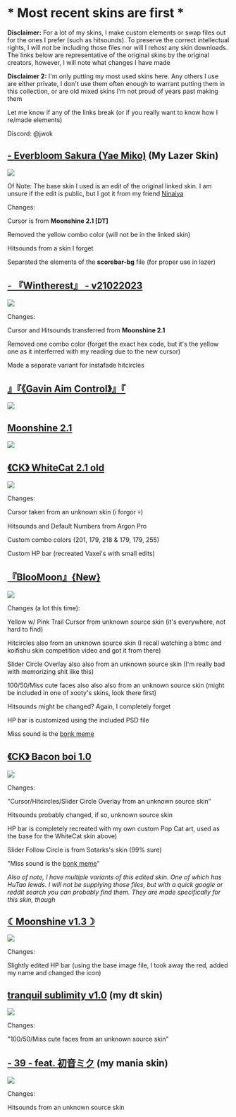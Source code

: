 # * Most recent skins are first *

**Disclaimer:** For a lot of my skins, I make custom elements or swap files out for the ones I prefer (such as hitsounds). To preserve the correct intellectual rights, I will *not* be including those files nor will I rehost any skin downloads. The links below are representative of the original skins by the original creators, however, I will note what changes I have made

**Disclaimer 2:** I'm only putting my most used skins here. Any others I use are either private, I don't use them often enough to warrant putting them in this collection, or are old mixed skins I'm not proud of years past making them

Let me know if any of the links break (or if you really want to know how I re/made elements)

Discord: @jwok

## [- Everbloom Sakura (Yae Miko)](https://drive.google.com/file/d/1m3F-ELRUMzRCpySiVU3cPun3BjUESIN0/view) (My Lazer Skin)
![](https://i.imgur.com/Ch9kkUn.png)

Of Note: The base skin I used is an edit of the original linked skin. I am unsure if the edit is public, but I got it from my friend [Ninaiya](https://twitch.tv/ninaiya)

Changes: 

Cursor is from **Moonshine 2.1 [DT]**

Removed the yellow combo color (will not be in the linked skin)

Hitsounds from a skin I forget

Separated the elements of the **scorebar-bg** file (for proper use in lazer)

## [- 『Wintherest』 - v21022023](https://osu.ppy.sh/community/forums/topics/1498493?n=1)
![](https://i.imgur.com/MRMX3TQ.png)

Changes:

Cursor and Hitsounds transferred from **Moonshine 2.1**

Removed one combo color (forget the exact hex code, but it's the yellow one as it interferred with my reading due to the new cursor)

Made a separate variant for instafade hitcircles

## [』『《Gavin Aim Control》』『](https://drive.google.com/drive/u/0/folders/1uUS3HsW24smmYzDAqPX4lyuOuswOwq5I)
![](https://i.imgur.com/F7bk0u2.png)

## [Moonshine 2.1](https://osu.ppy.sh/community/forums/topics/1610388?n=1)
![](https://i.imgur.com/jsdyX4i.png)

## [《CK》 WhiteCat 2.1 old](https://osu.ppy.sh/community/forums/topics/1279815?n=1)
![](https://i.imgur.com/dLGOh0F.png)

Changes:

Cursor taken from an unknown skin (i forgor 💀)

Hitsounds and Default Numbers from Argon Pro

Custom combo colors (201, 179, 218 & 179, 179, 255)

Custom HP bar (recreated Vaxei's with small edits)



## [『BlooMoon』{New}](https://osu.ppy.sh/community/forums/topics/1488743?n=1)
![](https://i.imgur.com/VdUUpi8.png)

Changes (a lot this time):

Yellow w/ Pink Trail Cursor from unknown source skin (it's everywhere, not hard to find)

Hitcircles also from an unknown source skin (I recall watching a btmc and koifishu skin competition video and got it from there)

Slider Circle Overlay also also from an unknown source skin (I'm really bad with memorizing shit like this)

100/50/Miss cute faces also also also from an unknown source skin (might be included in one of xooty's skins, look there first)

Hitsounds might be changed? Again, I completely forget

HP bar is customized using the included PSD file

Miss sound is the [bonk meme](https://www.youtube.com/watch?v=TV5faBBHfkw)

## [《CK》 Bacon boi 1.0](https://skins.osuck.net/skins/1648?v=0)
![](https://i.imgur.com/g13Xb69.png)

Changes:

"Cursor/Hitcircles/Slider Circle Overlay from an unknown source skin"

Hitsounds probably changed, if so, unknown source skin

HP bar is completely recreated with my own custom Pop Cat art, used as the base for the WhiteCat skin above)

Slider Follow Circle is from Sotarks's skin (99% sure)

"Miss sound is the [bonk meme](https://www.youtube.com/watch?v=TV5faBBHfkw)"

*Also of note, I have multiple variants of this edited skin. One of which has HuTao lewds. I will not be supplying those files, but with a quick google or reddit search you can probably find them. They are made specifically for this skin, though*

## [☾Moonshine v1.3☽](https://www.reddit.com/r/OsuSkins/comments/swmspm/moonshine_v10_169_std_only_sdhd/)
![](https://i.imgur.com/YC7uOZj.png)

Changes:

Slightly edited HP bar (using the base image file, I took away the red, added my name and changed the icon)

## [tranquil sublimity v1.0](https://skins.osuck.net/skins/584?v=0) (my dt skin)
![](https://i.imgur.com/cbNICCy.png)

Changes:

"100/50/Miss cute faces from an unknown source skin"

## [- 39 - feat. 初音ミク](https://osu.ppy.sh/community/forums/topics/1573514?n=1) (my mania skin)
![](https://i.imgur.com/cQ43IXo.png)

Changes:

Hitsounds from an unknown source skin
